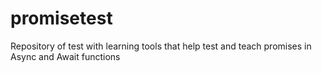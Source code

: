 # promisetest
Repository of test with learning tools that help test and teach promises in Async and Await functions

